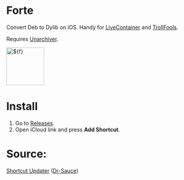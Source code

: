 # Forte
Convert Deb to Dylib on iOS. Handy for [LiveContainer](https://github.com/LiveContainer/LiveContainer) and [TrollFools](https://github.com/Lessica/TrollFools).

Requires [Unarchiver](https://apps.apple.com/app/id1552555240).

<img width="100" height="100" alt="${f}" src="https://github.com/user-attachments/assets/c5a69cc0-c787-441d-8e35-55149a820f03" />

# Install
1. Go to [Releases](https://github.com/Dr-Sauce/Forte/releases/latest).
2. Open iCloud link and press **Add Shortcut**.

# Source:
[Shortcut Updater](https://github.com/Dr-Sauce/ShortcutUpdater) ([Dr-Sauce](https://github.com/Dr-Sauce))
